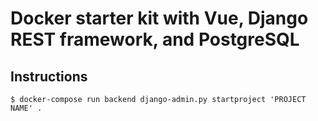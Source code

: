 # Docker starter kit with Vue, Django REST framework, and PostgreSQL
## Instructions
`$ docker-compose run backend django-admin.py startproject 'PROJECT NAME' .`
